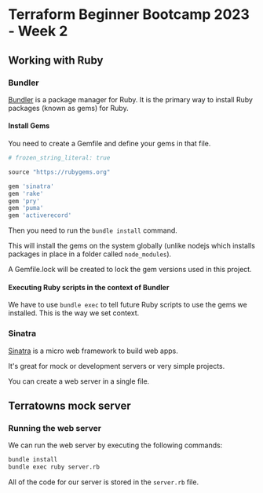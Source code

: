 # Terraform Beginner Bootcamp 2023 - Week 2

## Working with Ruby

### Bundler

[Bundler](https://bundler.io/) is a package manager for Ruby. It is the primary way to install Ruby packages (known as gems) for Ruby. 

#### Install Gems

You need to create a Gemfile and define your gems in that file.

```rb
# frozen_string_literal: true

source "https://rubygems.org"

gem 'sinatra'
gem 'rake'
gem 'pry'
gem 'puma'
gem 'activerecord'
```

Then you need to run the `bundle install` command. 

This will install the gems on the system globally (unlike nodejs which installs packages in place in a folder called `node_modules`).

A Gemfile.lock will be created to lock the gem versions used in this project. 

#### Executing Ruby scripts in the context of Bundler

We have to use `bundle exec` to tell future Ruby scripts to use the gems we installed. This is the way we set context. 

### Sinatra

[Sinatra](https://sinatrarb.com/) is a micro web framework to build web apps. 

It's great for mock or development servers or very simple projects. 

You can create a web server in a single file. 

## Terratowns mock server

### Running the web server

We can run the web server by executing the following commands:

```sh
bundle install
bundle exec ruby server.rb
```

All of the code for our server is stored in the `server.rb` file. 
